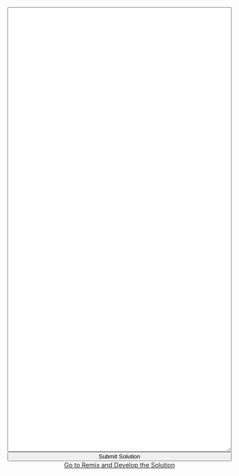<iframe id="content" frameborder="0" scrolling="no" onload="window.problem?window.problem.resize():null" style="width: 100%;"></iframe>
<textarea id="code" onpaste="window.problem.refine(event)" style='width: 100%; height: 25vh'></textarea>
<button onclick="window.problem.submit()" style="width: 100%;">Submit Solution</button>
<a target="_blank" style="display: block; text-align: center" href="https://remix.ethereum.org/">Go to Remix and Develop the Solution</a>
<script src="/assets/js/problem.js"></script>
